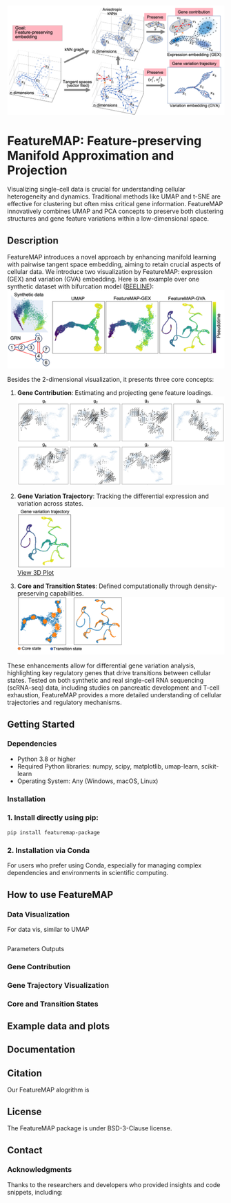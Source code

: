 ![FeatureMAP Illustration](./figures/featureMAP.png)

# FeatureMAP: Feature-preserving Manifold Approximation and Projection

Visualizing single-cell data is crucial for understanding cellular heterogeneity and dynamics. Traditional methods like UMAP and t-SNE are effective for clustering but often miss critical gene information. FeatureMAP innovatively combines UMAP and PCA concepts to preserve both clustering structures and gene feature variations within a low-dimensional space.

## Description

FeatureMAP introduces a novel approach by enhancing manifold learning with pairwise tangent space embedding, aiming to retain crucial aspects of cellular data.
We introduce two visualization by FeatureMAP: expression (GEX) and variation (GVA) embedding.
Here is an example over one synthetic dataset with bifurcation model ([BEELINE](https://github.com/Murali-group/Beeline)):
![Bifurcation Embedding](./figures/bifurcation_embedding.png)

Besides the 2-dimensional visualization, it presents three core concepts:
1. **Gene Contribution**: Estimating and projecting gene feature loadings.
    ![Gene Contribution](./figures/gene_contribution.png)
2. **Gene Variation Trajectory**: Tracking the differential expression and variation across states.
    ![Gene Variation Trajectory](./figures/gene_variation_trajectory.png)
    [View 3D Plot](https://YYT1002.github.io/FeatureMAP/figures/3d_plot.html)
   

3. **Core and Transition States**: Defined computationally through density-preserving capabilities.
    ![Core and Transition States](./figures/core_trans_states.png)
   

These enhancements allow for differential gene variation analysis, highlighting key regulatory genes that drive transitions between cellular states. Tested on both synthetic and real single-cell RNA sequencing (scRNA-seq) data, including studies on pancreatic development and T-cell exhaustion, FeatureMAP provides a more detailed understanding of cellular trajectories and regulatory mechanisms.


## Getting Started

### Dependencies

- Python 3.8 or higher
- Required Python libraries: numpy, scipy, matplotlib, umap-learn, scikit-learn
- Operating System: Any (Windows, macOS, Linux)

### Installation

### 1. Install directly using pip:

```bash
pip install featuremap-package
```

### 2. Installation via Conda
For users who prefer using Conda, especially for managing complex dependencies and environments in scientific computing.

## How to use FeatureMAP

### Data Visualization
For data vis, similar to UMAP
```

```

Parameters
Outputs

### Gene Contribution

### Gene Trajectory Visualization

### Core and Transition States


## Example data and plots


## Documentation

## Citation
Our FeatureMAP alogrithm is 


## License
The FeatureMAP package is under BSD-3-Clause license.

## Contact

### Acknowledgments
Thanks to the researchers and developers who provided insights and code snippets, including:


